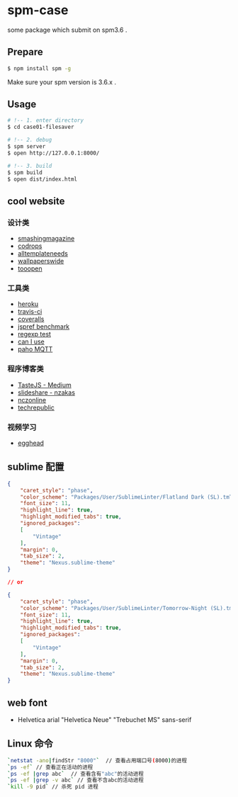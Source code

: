 # spm-case
some package which submit on spm3.6 .

## Prepare

````bash
$ npm install spm -g
````

Make sure your spm version is 3.6.x .

## Usage

````bash
# !-- 1. enter directory
$ cd case01-filesaver

# !-- 2. debug
$ spm server
$ open http://127.0.0.1:8000/

# !-- 3. build
$ spm build
$ open dist/index.html
````

## cool website

### 设计类

* [smashingmagazine](http://www.smashingmagazine.com/)
* [codrops](http://tympanus.net/codrops/)
* [alltemplateneeds](http://www.alltemplateneeds.com/)
* [wallpaperswide](http://wallpaperswide.com/)
* [tooopen](http://www.tooopen.com/)

### 工具类

* [heroku](https://www.heroku.com/)
* [travis-ci](https://travis-ci.org/)
* [coveralls](https://coveralls.io/)
* [jspref benchmark](http://jsperf.com/)
* [regexp test](http://refiddle.com/)
* [can I use](http://caniuse.com/)
* [paho MQTT](http://www.eclipse.org/paho/clients/js/)

### 程序博客类

* [TasteJS - Medium](https://medium.com/%40tastejs)
* [slideshare - nzakas](http://www.slideshare.net/nzakas/enterprise-javascript-error-handling-presentation)
* [nczonline](https://www.nczonline.net/blog/2009/04/28/javascript-error-handling-anti-pattern/)
* [techrepublic](http://www.techrepublic.com/blog/australian-technology/error-handling-in-javascript-rarely-done-often-needed/)

### 视频学习

* [egghead](https://egghead.io/)

## sublime 配置

````json
{
	"caret_style": "phase",
	"color_scheme": "Packages/User/SublimeLinter/Flatland Dark (SL).tmTheme",
	"font_size": 11,
	"highlight_line": true,
	"highlight_modified_tabs": true,
	"ignored_packages":
	[
		"Vintage"
	],
	"margin": 0,
	"tab_size": 2,
	"theme": "Nexus.sublime-theme"
}

// or

{
	"caret_style": "phase",
	"color_scheme": "Packages/User/SublimeLinter/Tomorrow-Night (SL).tmTheme",
	"font_size": 11,
	"highlight_line": true,
	"highlight_modified_tabs": true,
	"ignored_packages":
	[
		"Vintage"
	],
	"margin": 0,
	"tab_size": 2,
	"theme": "Nexus.sublime-theme"
}
````

## web font

* Helvetica arial "Helvetica Neue" "Trebuchet MS" sans-serif


## Linux 命令

````bash
`netstat -ano|findStr "8000"`  // 查看占用端口号(8000)的进程
`ps -ef` // 查看正在活动的进程
`ps -ef |grep abc`  // 查看含有"abc"的活动进程
`ps -ef |grep -v abc` // 查看不含abc的活动进程
`kill -9 pid` // 杀死 pid 进程
````




